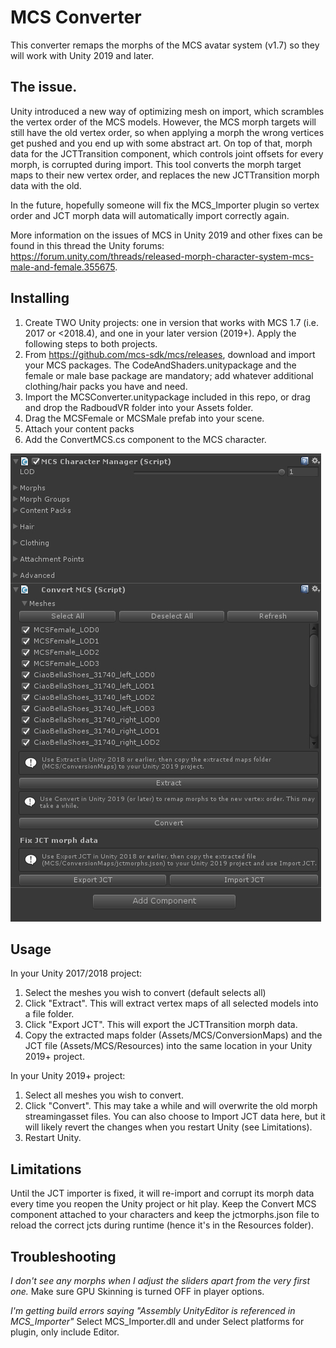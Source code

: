# MCS Converter
This converter remaps the morphs of the MCS avatar system (v1.7) so they will work with Unity 2019 and later. 

## The issue.
Unity introduced a new way of optimizing mesh on import, which scrambles the vertex order of the MCS models. However, the MCS morph targets will still have the old vertex order, so when applying a morph the wrong vertices get pushed and you end up with some abstract art. On top of that, morph data for the JCTTransition component, which controls joint offsets for every morph, is corrupted during import.
This tool converts the morph target maps to their new vertex order, and replaces the new JCTTransition morph data with the old.

In the future, hopefully someone will fix the MCS_Importer plugin so vertex order and JCT morph data will automatically import correctly again.

More information on the issues of MCS in Unity 2019 and other fixes can be found in this thread the Unity forums: <https://forum.unity.com/threads/released-morph-character-system-mcs-male-and-female.355675>. 

## Installing
1. Create TWO Unity projects: one in version that works with MCS 1.7 (i.e. 2017 or <2018.4), and one in your later version (2019+). Apply the following steps to both projects.
2. From <https://github.com/mcs-sdk/mcs/releases>, download and import your MCS packages. The CodeAndShaders.unitypackage and the female or male base package are mandatory; add whatever additional clothing/hair packs you have and need.
3. Import the MCSConverter.unitypackage included in this repo, or drag and drop the RadboudVR folder into your Assets folder.
4. Drag the MCSFemale or MCSMale prefab into your scene. 
5. Attach your content packs
6. Add the ConvertMCS.cs component to the MCS character.

![Convert MCS component](convertmcs.jpg)

## Usage
In your Unity 2017/2018 project:
1. Select the meshes you wish to convert (default selects all)
2. Click "Extract". This will extract vertex maps of all selected models into a file folder.
3. Click "Export JCT". This will export the JCTTransition morph data.
3. Copy the extracted maps folder (Assets/MCS/ConversionMaps) and the JCT file (Assets/MCS/Resources) into the same location in your Unity 2019+ project.

In your Unity 2019+ project:
1. Select all meshes you wish to convert.
2. Click "Convert". This may take a while and will overwrite the old morph streamingasset files. You can also choose to Import JCT data here, but it will likely revert the changes when you restart Unity (see Limitations).
3. Restart Unity.

## Limitations
Until the JCT importer is fixed, it will re-import and corrupt its morph data every time you reopen the Unity project or hit play. Keep the Convert MCS component attached to your characters and keep the jctmorphs.json file to reload the correct jcts during runtime (hence it's in the Resources folder).

## Troubleshooting
*I don't see any morphs when I adjust the sliders apart from the very first one.*
Make sure GPU Skinning is turned OFF in player options.

*I'm getting build errors saying "Assembly UnityEditor is referenced in MCS_Importer"*
Select MCS_Importer.dll and under Select platforms for plugin, only include Editor.